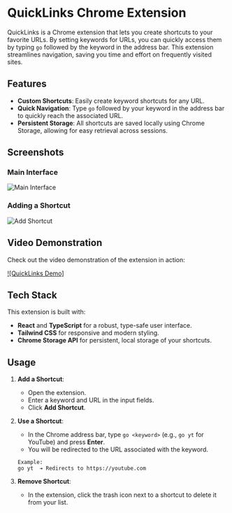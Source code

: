 # QuickLinks Chrome Extension

QuickLinks is a Chrome extension that lets you create shortcuts to your favorite URLs. By setting keywords for URLs, you can quickly access them by typing `go` followed by the keyword in the address bar. This extension streamlines navigation, saving you time and effort on frequently visited sites.

## Features

- **Custom Shortcuts**: Easily create keyword shortcuts for any URL.
- **Quick Navigation**: Type `go` followed by your keyword in the address bar to quickly reach the associated URL.
- **Persistent Storage**: All shortcuts are saved locally using Chrome Storage, allowing for easy retrieval across sessions.

## Screenshots

### Main Interface
![Main Interface](/image1.png)

### Adding a Shortcut
![Add Shortcut](/image2.png)

## Video Demonstration

Check out the video demonstration of the extension in action:

[![QuickLinks Demo]](https://res.cloudinary.com/dpj8y0x4s/video/upload/v1730994176/Quicklinks_edhzua.mp4)

## Tech Stack

This extension is built with:
- **React** and **TypeScript** for a robust, type-safe user interface.
- **Tailwind CSS** for responsive and modern styling.
- **Chrome Storage API** for persistent, local storage of your shortcuts.

## Usage

1. **Add a Shortcut**:
   - Open the extension.
   - Enter a keyword and URL in the input fields.
   - Click **Add Shortcut**.

2. **Use a Shortcut**:
   - In the Chrome address bar, type `go <keyword>` (e.g., `go yt` for YouTube) and press **Enter**.
   - You will be redirected to the URL associated with the keyword.

   ```text
   Example:
   go yt  ➔ Redirects to https://youtube.com

3. **Remove Shortcut**:
   - In the extension, click the trash icon next to a shortcut to delete it from your list.
